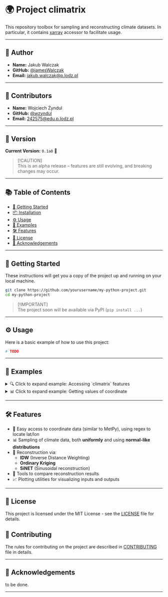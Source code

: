 # 🌍 Project climatrix

This repository toolbox for sampling and reconstructing climate datasets.
In particular, it contains [xarray](https://docs.xarray.dev/en/latest/index.html) accessor to
facilitate usage.

______________________________________________________________________

## 👤 Author

- **Name:** Jakub Walczak
- **GitHub:** [@jamesWalczak](https://github.com/jamesWalczak)
- **Email:** jakub.walczak@p.lodz.pl

______________________________________________________________________

## 👥 Contributors

- **Name:** Wojciech Żyndul
- **GitHub:** [@wzyndul](https://github.com/wzyndul)
- **Email:** 242575@edu.p.lodz.pl

______________________________________________________________________

## 📌 Version

**Current Version:** `0.1a0` 🧪

> [!CAUTION]\
> This is an alpha release – features are still evolving, and breaking changes may occur.

______________________________________________________________________

## 📚 Table of Contents

- [🚀 Getting Started](#-getting-started)
- [📦 Installation](#-installation)
- [⚙️ Usage](#%EF%B8%8F-usage)
- [🧪 Examples](#-examples)
- [🛠️ Features](#%EF%B8%8F-features)
- [📄 License](#-license)
- [🙏 Acknowledgements](#-acknowledgements)

______________________________________________________________________

## 🚀 Getting Started

These instructions will get you a copy of the project up and running on your local machine.

```bash
git clone https://github.com/yourusername/my-python-project.git
cd my-python-project
```

> [!IMPORTANT]\
> The project soon will be available via PyPI (`pip install ...`)

______________________________________________________________________

## ⚙️ Usage

Here is a basic example of how to use this project:

```python
# TODO
```

______________________________________________________________________

## 🧪 Examples

<details>
<summary>🔍 Click to expand example: Accessing `climatrix` features</summary>

```python
import climatrix as cm
import xarray as xr

my_dataset = "/file/to/netcdf.nc
cm_dset = xr.open_dataset(my_dataset).cm
```

</details>

<details>
<summary>📊 Click to expand example: Getting values of coordinate</summary>

```python
# TODO
```

</details>

______________________________________________________________________

## 🛠️ Features

- 🧭 Easy access to coordinate data (similar to MetPy), using regex to locate lat/lon
- 📊 Sampling of climate data, both **uniformly** and using **normal-like distributions**
- 🔁 Reconstruction via:
  - **IDW** (Inverse Distance Weighting)
  - **Ordinary Kriging**
  - **SiNET** (Sinusoidal reconstruction)
- 🧪 Tools to compare reconstruction results
- 📈 Plotting utilities for visualizing inputs and outputs

______________________________________________________________________

## 📄 License

This project is licensed under the MIT License - see the [LICENSE](LICENSE) file for details.

## 👥 Contributing

The rules for contributing on the project are described in [CONTRIBUTING](CONTRIBUTING.md) file in details.

______________________________________________________________________

## 🙏 Acknowledgements

to be done.

______________________________________________________________________
